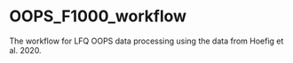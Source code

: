 # OOPS_F1000_workflow
The workflow for LFQ OOPS data processing using the data from Hoefig et al. 2020.
